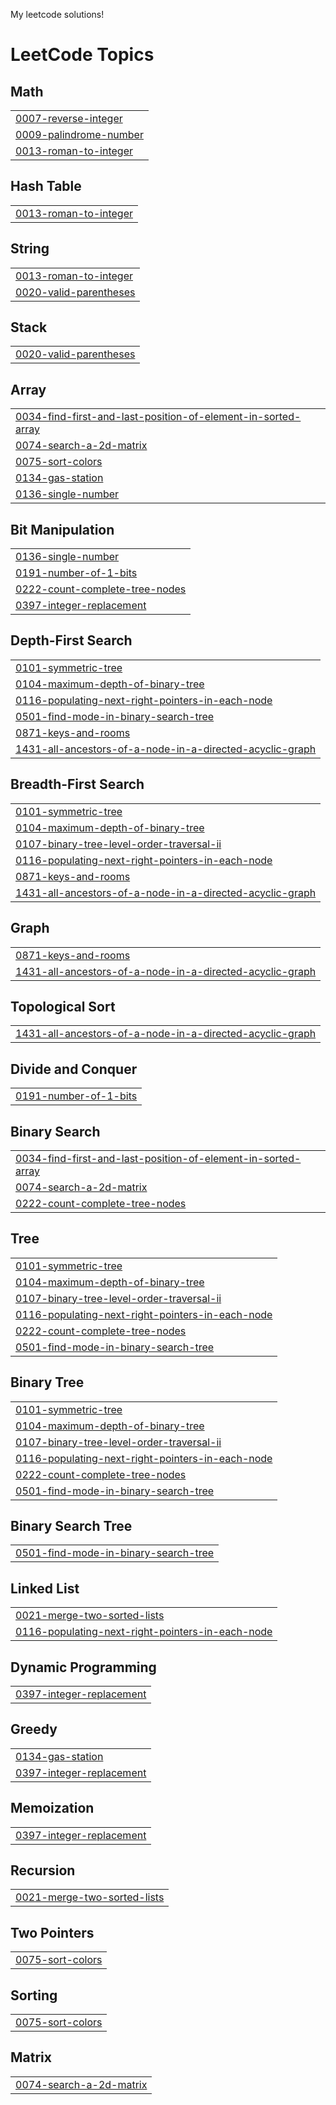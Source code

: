 My leetcode solutions!
<!---LeetCode Topics Start-->
# LeetCode Topics
## Math
|  |
| ------- |
| [0007-reverse-integer](https://github.com/aarushjain355/Leetcode/tree/master/0007-reverse-integer) |
| [0009-palindrome-number](https://github.com/aarushjain355/Leetcode/tree/master/0009-palindrome-number) |
| [0013-roman-to-integer](https://github.com/aarushjain355/Leetcode/tree/master/0013-roman-to-integer) |
## Hash Table
|  |
| ------- |
| [0013-roman-to-integer](https://github.com/aarushjain355/Leetcode/tree/master/0013-roman-to-integer) |
## String
|  |
| ------- |
| [0013-roman-to-integer](https://github.com/aarushjain355/Leetcode/tree/master/0013-roman-to-integer) |
| [0020-valid-parentheses](https://github.com/aarushjain355/Leetcode/tree/master/0020-valid-parentheses) |
## Stack
|  |
| ------- |
| [0020-valid-parentheses](https://github.com/aarushjain355/Leetcode/tree/master/0020-valid-parentheses) |
## Array
|  |
| ------- |
| [0034-find-first-and-last-position-of-element-in-sorted-array](https://github.com/aarushjain355/Leetcode/tree/master/0034-find-first-and-last-position-of-element-in-sorted-array) |
| [0074-search-a-2d-matrix](https://github.com/aarushjain355/Leetcode/tree/master/0074-search-a-2d-matrix) |
| [0075-sort-colors](https://github.com/aarushjain355/Leetcode/tree/master/0075-sort-colors) |
| [0134-gas-station](https://github.com/aarushjain355/Leetcode/tree/master/0134-gas-station) |
| [0136-single-number](https://github.com/aarushjain355/Leetcode/tree/master/0136-single-number) |
## Bit Manipulation
|  |
| ------- |
| [0136-single-number](https://github.com/aarushjain355/Leetcode/tree/master/0136-single-number) |
| [0191-number-of-1-bits](https://github.com/aarushjain355/Leetcode/tree/master/0191-number-of-1-bits) |
| [0222-count-complete-tree-nodes](https://github.com/aarushjain355/Leetcode/tree/master/0222-count-complete-tree-nodes) |
| [0397-integer-replacement](https://github.com/aarushjain355/Leetcode/tree/master/0397-integer-replacement) |
## Depth-First Search
|  |
| ------- |
| [0101-symmetric-tree](https://github.com/aarushjain355/Leetcode/tree/master/0101-symmetric-tree) |
| [0104-maximum-depth-of-binary-tree](https://github.com/aarushjain355/Leetcode/tree/master/0104-maximum-depth-of-binary-tree) |
| [0116-populating-next-right-pointers-in-each-node](https://github.com/aarushjain355/Leetcode/tree/master/0116-populating-next-right-pointers-in-each-node) |
| [0501-find-mode-in-binary-search-tree](https://github.com/aarushjain355/Leetcode/tree/master/0501-find-mode-in-binary-search-tree) |
| [0871-keys-and-rooms](https://github.com/aarushjain355/Leetcode/tree/master/0871-keys-and-rooms) |
| [1431-all-ancestors-of-a-node-in-a-directed-acyclic-graph](https://github.com/aarushjain355/Leetcode/tree/master/1431-all-ancestors-of-a-node-in-a-directed-acyclic-graph) |
## Breadth-First Search
|  |
| ------- |
| [0101-symmetric-tree](https://github.com/aarushjain355/Leetcode/tree/master/0101-symmetric-tree) |
| [0104-maximum-depth-of-binary-tree](https://github.com/aarushjain355/Leetcode/tree/master/0104-maximum-depth-of-binary-tree) |
| [0107-binary-tree-level-order-traversal-ii](https://github.com/aarushjain355/Leetcode/tree/master/0107-binary-tree-level-order-traversal-ii) |
| [0116-populating-next-right-pointers-in-each-node](https://github.com/aarushjain355/Leetcode/tree/master/0116-populating-next-right-pointers-in-each-node) |
| [0871-keys-and-rooms](https://github.com/aarushjain355/Leetcode/tree/master/0871-keys-and-rooms) |
| [1431-all-ancestors-of-a-node-in-a-directed-acyclic-graph](https://github.com/aarushjain355/Leetcode/tree/master/1431-all-ancestors-of-a-node-in-a-directed-acyclic-graph) |
## Graph
|  |
| ------- |
| [0871-keys-and-rooms](https://github.com/aarushjain355/Leetcode/tree/master/0871-keys-and-rooms) |
| [1431-all-ancestors-of-a-node-in-a-directed-acyclic-graph](https://github.com/aarushjain355/Leetcode/tree/master/1431-all-ancestors-of-a-node-in-a-directed-acyclic-graph) |
## Topological Sort
|  |
| ------- |
| [1431-all-ancestors-of-a-node-in-a-directed-acyclic-graph](https://github.com/aarushjain355/Leetcode/tree/master/1431-all-ancestors-of-a-node-in-a-directed-acyclic-graph) |
## Divide and Conquer
|  |
| ------- |
| [0191-number-of-1-bits](https://github.com/aarushjain355/Leetcode/tree/master/0191-number-of-1-bits) |
## Binary Search
|  |
| ------- |
| [0034-find-first-and-last-position-of-element-in-sorted-array](https://github.com/aarushjain355/Leetcode/tree/master/0034-find-first-and-last-position-of-element-in-sorted-array) |
| [0074-search-a-2d-matrix](https://github.com/aarushjain355/Leetcode/tree/master/0074-search-a-2d-matrix) |
| [0222-count-complete-tree-nodes](https://github.com/aarushjain355/Leetcode/tree/master/0222-count-complete-tree-nodes) |
## Tree
|  |
| ------- |
| [0101-symmetric-tree](https://github.com/aarushjain355/Leetcode/tree/master/0101-symmetric-tree) |
| [0104-maximum-depth-of-binary-tree](https://github.com/aarushjain355/Leetcode/tree/master/0104-maximum-depth-of-binary-tree) |
| [0107-binary-tree-level-order-traversal-ii](https://github.com/aarushjain355/Leetcode/tree/master/0107-binary-tree-level-order-traversal-ii) |
| [0116-populating-next-right-pointers-in-each-node](https://github.com/aarushjain355/Leetcode/tree/master/0116-populating-next-right-pointers-in-each-node) |
| [0222-count-complete-tree-nodes](https://github.com/aarushjain355/Leetcode/tree/master/0222-count-complete-tree-nodes) |
| [0501-find-mode-in-binary-search-tree](https://github.com/aarushjain355/Leetcode/tree/master/0501-find-mode-in-binary-search-tree) |
## Binary Tree
|  |
| ------- |
| [0101-symmetric-tree](https://github.com/aarushjain355/Leetcode/tree/master/0101-symmetric-tree) |
| [0104-maximum-depth-of-binary-tree](https://github.com/aarushjain355/Leetcode/tree/master/0104-maximum-depth-of-binary-tree) |
| [0107-binary-tree-level-order-traversal-ii](https://github.com/aarushjain355/Leetcode/tree/master/0107-binary-tree-level-order-traversal-ii) |
| [0116-populating-next-right-pointers-in-each-node](https://github.com/aarushjain355/Leetcode/tree/master/0116-populating-next-right-pointers-in-each-node) |
| [0222-count-complete-tree-nodes](https://github.com/aarushjain355/Leetcode/tree/master/0222-count-complete-tree-nodes) |
| [0501-find-mode-in-binary-search-tree](https://github.com/aarushjain355/Leetcode/tree/master/0501-find-mode-in-binary-search-tree) |
## Binary Search Tree
|  |
| ------- |
| [0501-find-mode-in-binary-search-tree](https://github.com/aarushjain355/Leetcode/tree/master/0501-find-mode-in-binary-search-tree) |
## Linked List
|  |
| ------- |
| [0021-merge-two-sorted-lists](https://github.com/aarushjain355/Leetcode/tree/master/0021-merge-two-sorted-lists) |
| [0116-populating-next-right-pointers-in-each-node](https://github.com/aarushjain355/Leetcode/tree/master/0116-populating-next-right-pointers-in-each-node) |
## Dynamic Programming
|  |
| ------- |
| [0397-integer-replacement](https://github.com/aarushjain355/Leetcode/tree/master/0397-integer-replacement) |
## Greedy
|  |
| ------- |
| [0134-gas-station](https://github.com/aarushjain355/Leetcode/tree/master/0134-gas-station) |
| [0397-integer-replacement](https://github.com/aarushjain355/Leetcode/tree/master/0397-integer-replacement) |
## Memoization
|  |
| ------- |
| [0397-integer-replacement](https://github.com/aarushjain355/Leetcode/tree/master/0397-integer-replacement) |
## Recursion
|  |
| ------- |
| [0021-merge-two-sorted-lists](https://github.com/aarushjain355/Leetcode/tree/master/0021-merge-two-sorted-lists) |
## Two Pointers
|  |
| ------- |
| [0075-sort-colors](https://github.com/aarushjain355/Leetcode/tree/master/0075-sort-colors) |
## Sorting
|  |
| ------- |
| [0075-sort-colors](https://github.com/aarushjain355/Leetcode/tree/master/0075-sort-colors) |
## Matrix
|  |
| ------- |
| [0074-search-a-2d-matrix](https://github.com/aarushjain355/Leetcode/tree/master/0074-search-a-2d-matrix) |
<!---LeetCode Topics End-->
